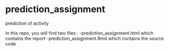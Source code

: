 # prediction_assignment
prediction of activity

In this repo, you will find two files :
-prediction_assignment.html which contains the report
-prediction_assignment.Rmd which contains the source code
